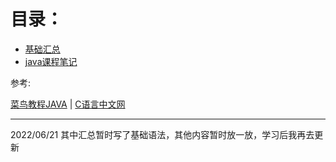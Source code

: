 # 目录：
* [基础汇总](grbj/JAVA/huizong.md)
* [java课程笔记](grbj/JAVAjavaclass.md)


参考:

[菜鸟教程JAVA](https://www.runoob.com/java/java-tutorial.html) | [C语言中文网](http://c.biancheng.net/)

---

2022/06/21
其中汇总暂时写了基础语法，其他内容暂时放一放，学习后我再去更新